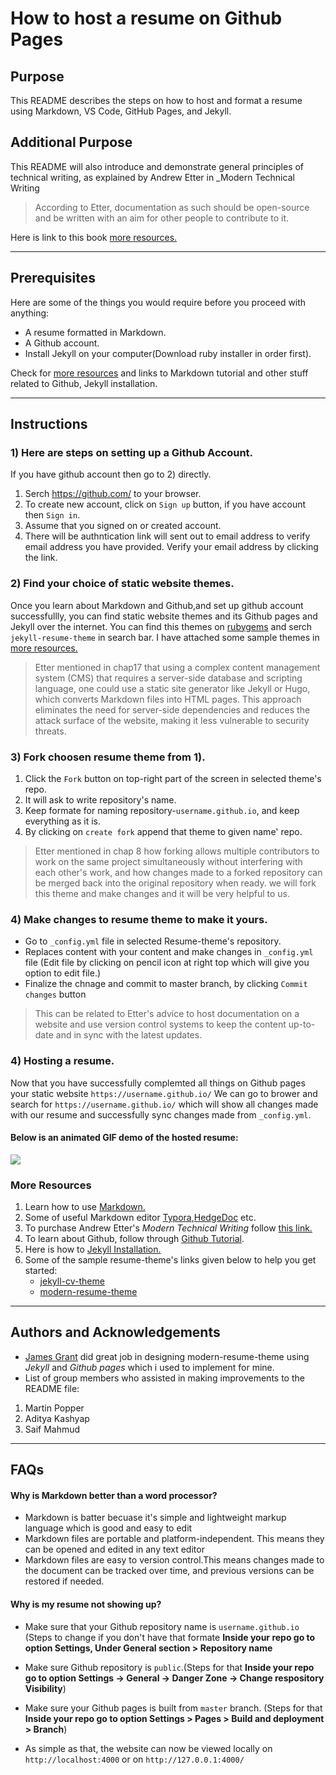

# How to host a resume on Github Pages
## Purpose
This README describes the steps on how to host and format a resume using Markdown, VS Code, GitHub Pages, and Jekyll.

## Additional Purpose
This README will also introduce and demonstrate general principles of technical writing, as explained by Andrew Etter in _Modern Technical Writing

> According to Etter, documentation as such should be open-source and be written with an aim for other people to contribute to it.

Here is link to this book  [more resources.](#more-resources)

---

## Prerequisites
Here are some of the things you would require before you proceed with anything:
- A resume formatted in Markdown.
- A Github account.
- Install Jekyll on your computer(Download ruby installer in order first).

Check for [more resources](#more-resources) and links to Markdown tutorial and other stuff related to Github, Jekyll installation.

---

## Instructions
### 1) Here are steps on setting up a Github Account.
If you have github account then go to 2) directly. 
  1. Serch <https://github.com/> to your browser.
  2. To create new account, click on `Sign up` button, if you have account then `Sign in`.
  3. Assume that you signed on or created account.
  4. There will be authntication link will sent out to email address to verify email address you have provided. Verify your email address by clicking the link.
 
### 2) Find your choice of static website themes.
Once you learn about Markdown and Github,and set up github account successfullly, you can find static website themes and its Github pages and Jekyll over the internet.
You can find this themes on [rubygems](https://rubygems.org) and serch `jekyll-resume-theme` in search bar.
I have attached some sample themes in [more resources.](#more-resources)

> Etter mentioned in chap17 that using a complex content management system (CMS) that requires a server-side database and scripting language, one could use a static site generator like Jekyll or Hugo, which converts Markdown files into HTML pages. This approach eliminates the need for server-side dependencies and reduces the attack surface of the website, making it less vulnerable to security threats.

### 3) Fork choosen resume theme from 1).

  1.  Click the `Fork` button on top-right part of the screen in selected theme's repo.  
  2.  It will ask to write repository's name.
  3.  Keep formate for naming repository-`username.github.io`, and keep everything as it is.
  4.  By clicking on `create fork` append that theme to given name' repo.
  
  > Etter mentioned in chap 8 how forking allows multiple contributors to work on the same project simultaneously without interfering with each other's work, and how changes made to a forked repository can be merged back into the original repository when ready. we will fork this theme and make changes and it will be very helpful to us.

### 4) Make changes to resume theme to make it yours.

- Go to `_config.yml` file in selected Resume-theme's repository. 
- Replaces content with your content and make changes in `_config.yml` file (Edit file by clicking on pencil icon at right top which will give you option to edit file.)   
-  Finalize the chnage and commit to master branch, by clicking `Commit changes` button

> This can be related to Etter's advice to host documentation on a website and use version control systems to keep the content up-to-date and in sync with the latest updates.

### 4) Hosting a resume.
Now that you have successfully complemted all things on Github pages your static website `https://username.github.io/`
We can go to brower and search for `https://username.github.io/` which will show all changes made with our resume and successfully sync changes made from `_config.yml`.

#### Below is an animated GIF demo of the hosted resume:
![](./images/demo.gif)


### More Resources
1. Learn how to use [Markdown.](https://www.markdowntutorial.com/)
2. Some of useful Markdown editor [Typora](https://typora.io/),[HedgeDoc](https://hedgedoc.org/) etc.
3. To purchase Andrew Etter's _Modern Technical Writing_ follow [this link.](https://www.amazon.ca/Modern-Technical-Writing-Introduction-Documentation-ebook/dp/B01A2QL9SS)
4. To learn about Github, follow through [Github Tutorial](https://docs.github.com/en).
5. Here is how to [Jekyll Installation.](https://jekyllrb.com/docs/)
6. Some of the sample resume-theme's links given below to help you get started:
   - [jekyll-cv-theme](https://github.com/aleksnyder/jekyll-cv)
   - [modern-resume-theme](https://github.com/sproogen/modern-resume-theme)

---

## Authors and Acknowledgements
- [James Grant](https://github.com/sproogen/modern-resume-theme) did great job in designing modern-resume-theme using _Jekyll_ and _Github pages_ which i used to implement for mine.
- List of group members who assisted in making improvements to the README file: 
 1. Martin Popper
 2. Aditya Kashyap
 3. Saif Mahmud

---
## FAQs 

#### Why is Markdown better than a word processor?
- Markdown is batter becuase it's simple and lightweight markup language which is good and easy to edit 
- Markdown files are portable and platform-independent. This means they can be opened and edited in any text editor
- Markdown files are easy to version control.This means changes made to the document can be tracked over time, and previous versions can be restored if needed.

#### Why is my resume not showing up?
- Make sure that your Github repository name is `username.github.io` (Steps to change if you don't have that formate **Inside your repo go to option Settings, Under General section > Repository name**
- Make sure Github repository is `public`.(Steps for that **Inside your repo go to option Settings -> General -> Danger Zone -> Change respository Visibility**)
- Make sure your Github pages is built from `master` branch. (Steps for that **Inside your repo go to option Settings > Pages > Build and deployment > Branch**)




- As simple as that, the website can now be viewed locally on `http://localhost:4000` or on `http://127.0.0.1:4000/`

